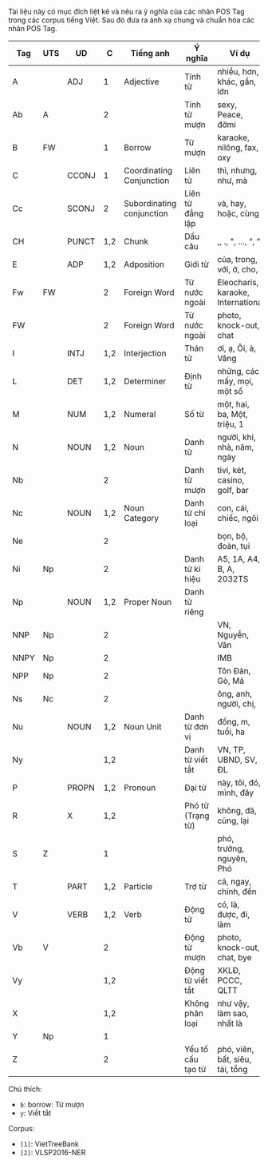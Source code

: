 Tài liệu này có mục đích liệt kê và nêu ra ý nghĩa của các nhãn POS Tag trong các corpus tiếng Việt. Sau đó đưa ra ánh xạ chung và chuẩn hóa các nhãn POS Tag.

| Tag  | UTS | UD    | C   | Tiếng anh                 | Ý nghĩa           | Ví dụ                             |
|------|-----|-------|-----|---------------------------|-------------------|-----------------------------------|
| A    |     | ADJ   | 1   | Adjective                 | Tính từ           | nhiều, hơn, khác, gần, lớn        |
| Ab   | A   |       | 2   |                           | Tính từ mượn      | sexy, Peace, đờmi                 |
| B    | FW  |       | 1   | Borrow                    | Từ mượn           | karaoke, nilông, fax, oxy         |
| C    |     | CCONJ | 1   | Coordinating Conjunction  | Liên từ           | thì, nhưng, như, mà               |
| Cc   |     | SCONJ | 2   | Subordinating conjunction | Liên từ đẳng lập  | và, hay, hoặc, cùng               |
| CH   |     | PUNCT | 1,2 | Chunk                     | Dấu câu           | ,, ., ", ..., “, ”                |
| E    |     | ADP   | 1,2 | Adposition                | Giới từ           | của, trong, với, ở, cho,          |
| Fw   | FW  |       | 2   | Foreign Word              | Từ nước ngoài     | Eleocharis, karaoke, Internationa |
| FW   |     |       | 2   | Foreign Word              | Từ nước ngoài     | photo, knock-out, chat            |
| I    |     | INTJ  | 1,2 | Interjection              | Thán từ           | ơi, ạ, Ôi, à, Vâng                |
| L    |     | DET   | 1,2 | Determiner                | Định từ           | những, các, mấy, mọi, một số      |
| M    |     | NUM   | 1,2 | Numeral                   | Số từ             | một, hai, ba, Một, triệu, 1       |
| N    |     | NOUN  | 1,2 | Noun                      | Danh từ           | người, khi, nhà, năm, ngày        |
| Nb   |     |       | 2   |                           | Danh từ mượn      | tivi, két, casino, golf, bar      |
| Nc   |     | NOUN  | 1,2 | Noun Category             | Danh từ chỉ loại  | con, cái, chiếc, ngôi             |
| Ne   |     |       | 2   |                           |                   | bọn, bộ, đoàn, tụi                |
| Ni   | Np  |       | 2   |                           | Danh từ kí hiệu   | A5, 1A, A4, B, A, 2032TS          |
| Np   |     | NOUN  | 1,2 | Proper Noun               | Danh từ riêng     |                                   |
| NNP  | Np  |       | 2   |                           |                   | VN, Nguyễn, Văn                   |
| NNPY | Np  |       | 2   |                           |                   | IMB                               |
| NPP  | Np  |       | 2   |                           |                   | Tôn Đản, Gò, Mả                   |
| Ns   | Nc  |       | 2   |                           |                   | ông, anh, người, chị,             |
| Nu   |     | NOUN  | 1,2 | Noun Unit                 | Danh từ đơn vị    | đồng, m, tuổi, ha                 |
| Ny   |     |       | 1,2 |                           | Danh từ viết tắt  | VN, TP, UBND, SV, ĐL              |
| P    |     | PROPN | 1,2 | Pronoun                   | Đại từ            | này, tôi, đó, mình, đây           |
| R    |     | X     | 1,2 |                           | Phó từ (Trạng từ) | không, đã, cũng, lại              |
| S    | Z   |       | 1   |                           |                   | phó, trưởng, nguyên, Phó          |
| T    |     | PART  | 1,2 | Particle                  | Trợ từ            | cả, ngay, chính, đến              |
| V    |     | VERB  | 1,2 | Verb                      | Động từ           | có, là, được, đi, làm             |
| Vb   | V   |       | 2   |                           | Động từ mượn      | photo, knock-out, chat, bye       |
| Vy   |     |       | 1,2 |                           | Động từ viết tắt  | XKLĐ, PCCC, QLTT                  |
| X    |     |       | 1,2 |                           | Không phân loại   | như vậy, làm sao, nhất là         |
| Y    | Np  |       | 1   |                           |                   |                                   |
| Z    |     |       | 2   |                           | Yếu tố cấu tạo từ | phó, viên, bất, siêu, tái, tổng   |

Chú thích:

* `b`: borrow: Từ mượn
* `y`: Viết tắt

Corpus:

* `[1]`: VietTreeBank
* `[2]`: VLSP2016-NER